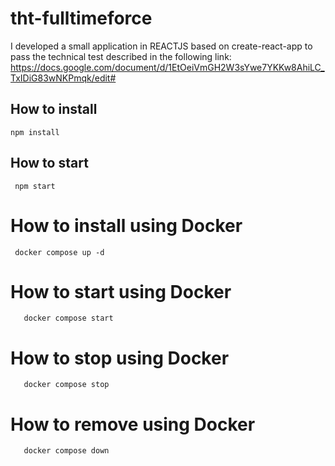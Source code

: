 # tht-fulltimeforce

I developed a small application in REACTJS based on create-react-app to pass the technical test described in the following link: https://docs.google.com/document/d/1EtOeiVmGH2W3sYwe7YKKw8AhiLC_TxIDiG83wNKPmqk/edit# 

## How to install 
   ```
   npm install

   ```
## How to start
  ```
   npm start

  ```
# How to install using Docker
  ```
   docker compose up -d

  ```
# How to start using Docker
```
   docker compose start

  ```
# How to stop using Docker
```
   docker compose stop

  ```
# How to remove using Docker
```
   docker compose down

  ```
